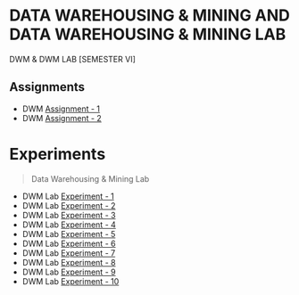 # DATA WAREHOUSING & MINING AND DATA WAREHOUSING & MINING LAB
 DWM & DWM LAB [SEMESTER VI]

## Assignments

  - DWM [Assignment - 1](https://github.com/Amey-Thakur/DATA-WAREHOUSING-AND-MINING-AND-DATA-WAREHOUSING-AND-MINING-LAB/blob/main/Assignments/Amey_B-50_DWM_Assignment-1.pdf)
  - DWM [Assignment - 2](https://github.com/Amey-Thakur/DATA-WAREHOUSING-AND-MINING-AND-DATA-WAREHOUSING-AND-MINING-LAB/blob/main/Assignments/Amey_B-50_DWM_Assignment-2.pdf)

# Experiments

  >Data Warehousing & Mining Lab

  - DWM Lab [Experiment - 1](https://github.com/Amey-Thakur/DATA-WAREHOUSING-AND-MINING-AND-DATA-WAREHOUSING-AND-MINING-LAB/blob/main/Experiments/Amey_B-50_DWM_Lab_Experiment-1.pdf)
  - DWM Lab [Experiment - 2](https://github.com/Amey-Thakur/DATA-WAREHOUSING-AND-MINING-AND-DATA-WAREHOUSING-AND-MINING-LAB/blob/main/Experiments/Amey_B-50_DWM_Lab_Experiment-2.pdf)
  - DWM Lab [Experiment - 3](https://github.com/Amey-Thakur/DATA-WAREHOUSING-AND-MINING-AND-DATA-WAREHOUSING-AND-MINING-LAB/blob/main/Experiments/Amey_B-50_DWM_Lab_Experiment-3.pdf)
  - DWM Lab [Experiment - 4](https://github.com/Amey-Thakur/DATA-WAREHOUSING-AND-MINING-AND-DATA-WAREHOUSING-AND-MINING-LAB/blob/main/Experiments/Amey_B-50_DWM_Lab_Experiment-4.pdf)
  - DWM Lab [Experiment - 5](https://github.com/Amey-Thakur/DATA-WAREHOUSING-AND-MINING-AND-DATA-WAREHOUSING-AND-MINING-LAB/blob/main/Experiments/Amey_B-50_DWM_Lab_Experiment-5.pdf)
  - DWM Lab [Experiment - 6](https://github.com/Amey-Thakur/DATA-WAREHOUSING-AND-MINING-AND-DATA-WAREHOUSING-AND-MINING-LAB/blob/main/Experiments/Amey_B-50_DWM_Lab_Experiment-6.pdf)
  - DWM Lab [Experiment - 7](https://github.com/Amey-Thakur/DATA-WAREHOUSING-AND-MINING-AND-DATA-WAREHOUSING-AND-MINING-LAB/blob/main/Experiments/Amey_B-50_DWM_Lab_Experiment-7.pdf)
  - DWM Lab [Experiment - 8](https://github.com/Amey-Thakur/DATA-WAREHOUSING-AND-MINING-AND-DATA-WAREHOUSING-AND-MINING-LAB/blob/main/Experiments/Amey_B-50_DWM_Lab_Experiment-8.pdf)
  - DWM Lab [Experiment - 9](https://github.com/Amey-Thakur/DATA-WAREHOUSING-AND-MINING-AND-DATA-WAREHOUSING-AND-MINING-LAB/blob/main/Experiments/Amey_B-50_DWM_Lab_Experiment-9.pdf)
  - DWM Lab [Experiment - 10](https://github.com/Amey-Thakur/DATA-WAREHOUSING-AND-MINING-AND-DATA-WAREHOUSING-AND-MINING-LAB/blob/main/Experiments/Amey_B-50_DWM_Lab_Experiment-10.pdf)
